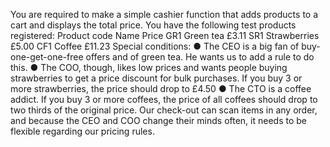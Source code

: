  You are required to make a simple
cashier function that adds products to a cart and displays the total price.
You have the following test products registered:
Product code Name Price
GR1 Green tea £3.11
SR1 Strawberries £5.00
CF1 Coffee £11.23
Special conditions:
● The CEO is a big fan of buy-one-get-one-free offers and of green tea. He wants us to add a
rule to do this.
● The COO, though, likes low prices and wants people buying strawberries to get a price
discount for bulk purchases. If you buy 3 or more strawberries, the price should drop to £4.50
● The CTO is a coffee addict. If you buy 3 or more coffees, the price of all coffees should drop
to two thirds of the original price.
Our check-out can scan items in any order, and because the CEO and COO change their minds
often, it needs to be flexible regarding our pricing rules.